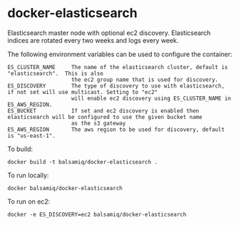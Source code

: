 docker-elasticsearch
====================

Elasticsearch master node with optional ec2 discovery.  Elasticsearch indices are rotated every two weeks and logs every week.

The following environment variables can be used to configure the container:

    ES_CLUSTER_NAME     The name of the elasticsearch cluster, default is "elasticsearch".  This is also
                        the ec2 group name that is used for discovery.
    ES_DISCOVERY        The type of discovery to use with elasticsearch, if not set will use multicast. Setting to "ec2"
    					will enable ec2 discovery using ES_CLUSTER_NAME in ES_AWS_REGION.
    ES_BUCKET			If set and ec2 discovery is enabled then elasticsearch will be configured to use the given bucket name
                        as the s3 gateway
    ES_AWS_REGION       The aws region to be used for discovery, default is "us-east-1".

To build:

    docker build -t balsamiq/docker-elasticsearch .

To run locally:

	docker balsamiq/docker-elasticsearch

To run on ec2:

	docker -e ES_DISCOVERY=ec2 balsamiq/docker-elasticsearch
